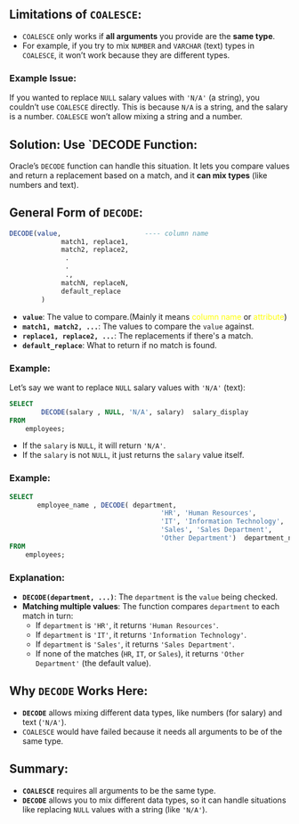 ## **Limitations** of  `COALESCE`:

- `COALESCE` only works if **all arguments** you provide are the **same type**.
- For example, if you try to mix `NUMBER` and `VARCHAR` (text) types in `COALESCE`, it won’t work because they are different types.

### Example Issue:

If you wanted to replace `NULL` salary values with `'N/A'` (a string), you couldn’t use `COALESCE` directly. This is because `N/A` is a string, and the salary is a number. `COALESCE` won’t allow mixing a string and a number.

## **Solution:** Use `DECODE Function:

Oracle’s `DECODE` function can handle this situation. It lets you compare values and return a replacement based on a match, and it **can mix types** (like numbers and text).

## General Form of `DECODE`:
```sql 
DECODE(value,                     ---- column name 
			 match1, replace1,
			 match2, replace2,
			  .
			  .
			  ., 
			 matchN, replaceN, 
			 default_replace
		)
```




- **`value`**: The value to compare.(Mainly it means <span style="color:rgb(255, 255, 0)">column</span> <span style="color:rgb(255, 255, 0)">name</span> or <span style="color:rgb(255, 255, 0)">attribute</span>)
- **`match1, match2, ...`**: The values to compare the `value` against.
- **`replace1, replace2, ...`**: The replacements if there's a match.
- **`default_replace`**: What to return if no match is found.

### Example:

Let’s say we want to replace `NULL` salary values with `'N/A'` (text):

```sql
SELECT 
		DECODE(salary , NULL, 'N/A', salary)  salary_display
FROM
	employees;
```

- If the `salary` is `NULL`, it will return `'N/A'`.
- If the `salary` is not `NULL`, it just returns the `salary` value itself.

### Example: 
```sql
SELECT 
	   employee_name , DECODE( department,
						              'HR', 'Human Resources',
						              'IT', 'Information Technology',
						              'Sales', 'Sales Department',
						              'Other Department')  department_name
FROM 
	employees;

```

### Explanation:

- **`DECODE(department, ...)`**: The `department` is the `value` being checked.
- **Matching multiple values**: The function compares `department` to each match in turn:
    - If `department` is `'HR'`, it returns `'Human Resources'`.
    - If `department` is `'IT'`, it returns `'Information Technology'`.
    - If `department` is `'Sales'`, it returns `'Sales Department'`.
    - If none of the matches (`HR`, `IT`, or `Sales`), it returns `'Other Department'` (the default value).

## Why `DECODE` Works Here:

- **`DECODE`** allows mixing different data types, like numbers (for salary) and text (`'N/A'`).
- `COALESCE` would have failed because it needs all arguments to be of the same type.

## Summary:

- **`COALESCE`** requires all arguments to be the same type.
- **`DECODE`** allows you to mix different data types, so it can handle situations like replacing `NULL` values with a string (like `'N/A'`).
